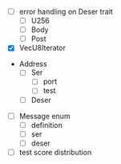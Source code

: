 - [ ] error handling on Deser trait
  - [ ] U256
  - [ ] Body
  - [ ] Post
- [x] VecU8Iterator
- Address
  - [ ] Ser
    - [ ] port
    - [ ] test
  - [ ] Deser
- [ ] Message enum
  - [ ] definition
  - [ ] ser
  - [ ] deser

- [ ] test score distribution
